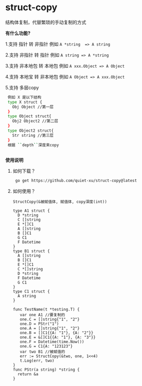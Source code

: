 # struct-copy

结构体复制，代替繁琐的手动复制的方式

**有什么功能?**

1.支持 指针 转 非指针
例如 `` A *string  => A string  ``

2.支持 非指针 转 指针
例如 `` A string => A *string ``

3.支持 非本地包 转 本地包
例如 `` A xxx.Object => A Object ``

4.支持 本地宝 转 非本地包
例如 `` A Object => A xxx.Object ``

5.支持 多层copy
   ```bash
    例如 X 是以下结构
    type X struct {
      Obj Object //第一层
    }
    type Object struct{
      Obj2 Object2 //第二层
    }
    type Object2 struct{
      Str string //第三层
    }
    根据 ``depth``深度来copy
    
   ```



**使用说明**

1. 如何下载？
   ```bash
    go get https://github.com/quiet-xu/struct-copy@latest
   ```
2. 如何使用？
   ```
   StructCopy(&被赋值体, 赋值体, copy深度(int))
   
   type A1 struct {
     D *string
     C []string
     E *[]C1
     A []string
     B []C1
     G C1
     F Datetime
   }
   type B1 struct {
     A []string
     B []C1
     E *[]C1
     C *[]string
     D *string
     F Datetime
     G C1
   }
   type C1 struct {
     A string
   }

   func TestName(t *testing.T) {
      var one A1 //要复制的
      one.C = []string{"1", "2"}
      one.D = PStr("1")
      one.A = []string{"1", "2"}
      one.B = []C1{{A: "1"}, {A: "2"}}
      one.E = &[]C1{{A: "1"}, {A: "3"}}
      one.F = Datetime(time.Now())
      one.G = C1{A: "123123"}
      var two B1 //被赋值的
      err := StructCopy(&two, one, 1<<4)
      t.Log(err, two)
   }
   func PStr(a string) *string {
     return &a
   }

   ```